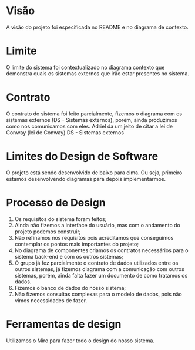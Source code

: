 # Visão

A visão do projeto foi especificada no README e no diagrama de contexto.

# Limite

O limite do sistema foi contextualizado no diagrama contexto que demonstra quais os sistemas externos que irão estar presentes no sistema.
 
# Contrato

O contrato do sistema foi feito parcialmente, fizemos o diagrama com os sistemas externos (DS - Sistemas externos), porém, ainda produzimos como nos comunicamos com eles.
Adriel da um jeito de citar a lei de Conway
(lei de Conway)
DS - Sistemas externos

# Limites do Design de Software

O projeto está sendo desenvolvido de baixo para cima. Ou seja, primeiro estamos desenvolvendo diagramas para depois implementarmos.


# Processo de Design

1. Os requisitos do sistema foram feitos;
2. Ainda não fizemos a interface do usuário, mas com o andamento do projeto podemos construir;
3. Não refinamos nos requisitos pois acreditamos que conseguimos contemplar os pontos mais importantes do projeto;
4. No diagrama de componentes criamos os contratos necessários para o sistema back-end e com os outros sistemas;
5. O grupo já fez parcialmente o contrato de dados utilizados entre os outros sistemas, já fizemos diagrama com a comunicação com outros sistemas, porém, ainda falta fazer um documento de como tratamos os dados.
6. Fizemos o banco de dados do nosso sistema;
7. Não fizemos consultas complexas para o modelo de dados, pois não vimos necessidades de fazer.

# Ferramentas de design 

Utilizamos o Miro para fazer todo o design do nosso sistema.
